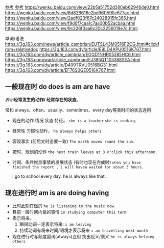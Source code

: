 [参考](https://zhuanlan.zhihu.com/p/91482210)
[参考](https://wenku.baidu.com/view/a2919b68cec789eb172ded630b1c59eef8c79a82.html)
https://wenku.baidu.com/view/22b5a51752d380eb62946de0.html
https://wenku.baidu.com/view/6d826616e2bd960590c677ac.html
https://wenku.baidu.com/view/2adf023f87c24028915fc365.html
https://wenku.baidu.com/view/f9d6f7caa1c7aa00b52acbaa.html
https://wenku.baidu.com/view/9c226f3aa6c30c2259019e7c.html

单词/语法
https://3g.163.com/news/article_cambrian/EUTSL43M0516F2CG.html#clickfrom=relativedoc
https://3g.163.com/dy/article/E9LD4APU0516K767.html
https://3g.163.com/dy/article_cambrian/EOQD1NHR05385HC6.html
https://3g.163.com/war/article_cambrian/EJ385QT105368SEA.html
https://3g.163.com/dy/article/D409TRVU0516BG31.html
https://3g.163.com/dy/article/EF76S0GE0516K767.html

## 一般现在时 do does is am are have

*表示***经常发生的动作/ 经常存在的状态**。

常和 always、often、usually、sometimes、every day等表时间的状态连用

- 现在的动作 情况 状态 特征。		`she is a teacher` `she is cooking`
- 经常性 习惯性动作。 				`he always helps others`
- 客观事实 (前后文时态要一致)  		`The earth moves round the sun.`
- 按时、规划的动作 					`the next train leaves at 3 o'click this afternoon.`
- 时间、条件推测事情的发展状态 (有时也现在完成时) 
`when you have finished the report , i will havea waited for about 3 hours.`

	i go to school every day.
	he is always like that.


## 现在进行时 am is  are doing having

- 此时此刻在做的 `he is listening to the music now.`
- 目前一段时间内做的事情 `im studying computer this term`
- 表示将来。
	1. 瞬间动词一定表示将来: `i am leaving`
	2. 持续动词有将来时间/语境才表示将来 `i am travelling next month`
- 现在进行时与频度副词(always)连用 突出贬义/褒义 `he is always helping others`
